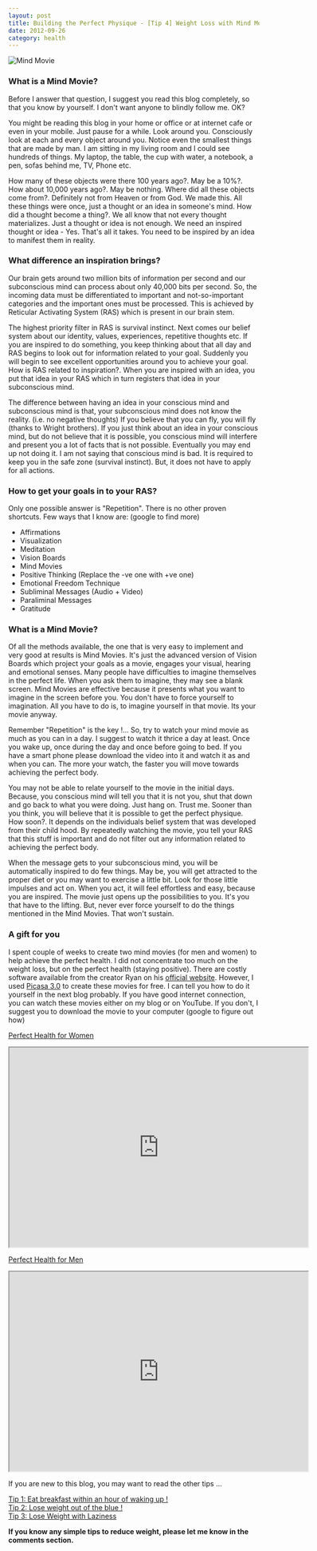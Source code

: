 ```yaml
---
layout: post
title: Building the Perfect Physique - [Tip 4] Weight Loss with Mind Movies
date: 2012-09-26
category: health
---
```


![Mind Movie]({{site.img-url}}/Mind-Movie-Brain.jpg)  
  
### What is a Mind Movie?  

Before I answer that question, I suggest you read this blog completely, so that you know by yourself. I don't want anyone to blindly follow me. OK?  
  
You might be reading this blog in your home or office or at internet cafe or even in your mobile. Just pause for a while. Look around you. Consciously look at each and every object around you. Notice even the smallest things that are made by man. I am sitting in my living room and I could see hundreds of things. My laptop, the table, the cup with water, a notebook, a pen, sofas behind me, TV, Phone etc.  
  
How many of these objects were there 100 years ago?. May be a 10%?. How about 10,000 years ago?. May be nothing. Where did all these objects come from?. Definitely not from Heaven or from God. We made this. All these things were once, just a thought or an idea in someone's mind. How did a thought become a thing?. We all know that not every thought materializes. Just a thought or idea is not enough. We need an inspired thought or idea - Yes. That's all it takes. You need to be inspired by an idea to manifest them in reality.  
  
### What difference an inspiration brings?  

Our brain gets around two million bits of information per second and our subconscious mind can process about only 40,000 bits per second. So, the incoming data must be differentiated to important and not-so-important categories and the important ones must be processed. This is achieved by Reticular Activating System (RAS) which is present in our brain stem.  
  
The highest priority filter in RAS is survival instinct. Next comes our belief system about our identity, values, experiences, repetitive thoughts etc. If you are inspired to do something, you keep thinking about that all day and RAS begins to look out for information related to your goal. Suddenly you will begin to see excellent opportunities around you to achieve your goal. How is RAS related to inspiration?. When you are inspired with an idea, you put that idea in your RAS which in turn registers that idea in your subconscious mind.  
  
The difference between having an idea in your conscious mind and subconscious mind is that, your subconscious mind does not know the reality. (i.e. no negative thoughts) If you believe that you can fly, you will fly (thanks to Wright brothers). If you just think about an idea in your conscious mind, but do not believe that it is possible, you conscious mind will interfere and present you a lot of facts that is not possible. Eventually you may end up not doing it. I am not saying that conscious mind is bad. It is required to keep you in the safe zone (survival instinct). But, it does not have to apply for all actions.  
  
### How to get your goals in to your RAS?  

Only one possible answer is "Repetition". There is no other proven shortcuts. Few ways that I know are: (google to find more)  

* Affirmations  
* Visualization  
* Meditation  
* Vision Boards  
* Mind Movies  
* Positive Thinking (Replace the -ve one with +ve one)  
* Emotional Freedom Technique  
* Subliminal Messages (Audio + Video)  
* Paraliminal Messages  
* Gratitude  

### What is a Mind Movie?  

Of all the methods available, the one that is very easy to implement and very good at results is Mind Movies. It's just the advanced version of Vision Boards which project your goals as a movie, engages your visual, hearing and emotional senses. Many people have difficulties to imagine themselves in the perfect life. When you ask them to imagine, they may see a blank screen. Mind Movies are effective because it presents what you want to imagine in the screen before you. You don't have to force yourself to imagination. All you have to do is, to imagine yourself in that movie. Its your movie anyway.  
  
Remember "Repetition" is the key !... So, try to watch your mind movie as much as you can in a day. I suggest to watch it thrice a day at least. Once you wake up, once during the day and once before going to bed. If you have a smart phone please download the video into it and watch it as and when you can. The more your watch, the faster you will move towards achieving the perfect body.  
  
You may not be able to relate yourself to the movie in the initial days. Because, you conscious mind will tell you that it is not you, shut that down and go back to what you were doing. Just hang on. Trust me. Sooner than you think, you will believe that it is possible to get the perfect physique. How soon?. It depends on the individuals belief system that was developed from their child hood. By repeatedly watching the movie, you tell your RAS that this stuff is important and do not filter out any information related to achieving the perfect body.  
  
When the message gets to your subconscious mind, you will be automatically inspired to do few things. May be, you will get attracted to the proper diet or you may want to exercise a little bit. Look for those little impulses and act on. When you act, it will feel effortless and easy, because you are inspired. The movie just opens up the possibilities to you. It's you that have to the lifting. But, never ever force yourself to do the things mentioned in the Mind Movies. That won't sustain.  
  
### A gift for you  

I spent couple of weeks to create two mind movies (for men and women) to help achieve the perfect health. I did not concentrate too much on the weight loss, but on the perfect health (staying positive). There are costly software available from the creator Ryan on his [official website](http://www.mindmovies.com/). However, I used [Picasa 3.0](http://picasa.google.com/) to create these movies for free. I can tell you how to do it yourself in the next blog probably. If you have good internet connection, you can watch these movies either on my blog or on YouTube. If you don't, I suggest you to download the movie to your computer (google to figure out how)  
  
[Perfect Health for Women](http://www.youtube.com/watch?v=A2etnchpxIU)  

<div style="text-align: center;">
<iframe width="600" height="400"
src="http://www.youtube.com/v/A2etnchpxIU">
</iframe>
</div>
  
[Perfect Health for Men](http://www.youtube.com/watch?v=ZaZWxnNH0gQ)  

<div style="text-align: center;">
<iframe width="600" height="400"
src="http://www.youtube.com/v/ZaZWxnNH0gQ">
</iframe>
</div>
  
If you are new to this blog, you may want to read the other tips ...  

[Tip 1: Eat breakfast within an hour of waking up !]({{site.url}}/building-the-perfect-physique-tip-1-eat-breakfast-within-an-hour-of-waking-up/)  
[Tip 2: Lose weight out of the blue !]({{site.url}}/building-the-perfect-physique-tip-2-lose-weight-out-of-the-blue/)  
[Tip 3: Lose Weight with Laziness]({{site.url}}/building-the-perfect-physique-tip-3-lose-weight-with-laziness/)   

**If you know any simple tips to reduce weight, please let me know in the comments section.**  
